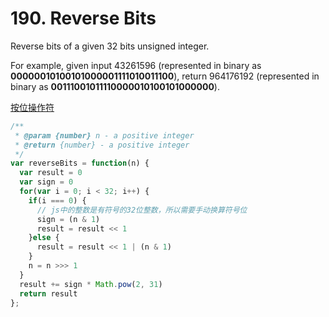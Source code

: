 # 190. Reverse Bits

Reverse bits of a given 32 bits unsigned integer.

For example, given input 43261596 (represented in binary as **00000010100101000001111010011100**), 
return 964176192 (represented in binary as **00111001011110000010100101000000**).

[按位操作符](https://developer.mozilla.org/zh-CN/docs/Web/JavaScript/Reference/Operators/Bitwise_Operators#Bitwise_AND)


```javascript
/**
 * @param {number} n - a positive integer
 * @return {number} - a positive integer
 */
var reverseBits = function(n) {
  var result = 0
  var sign = 0
  for(var i = 0; i < 32; i++) {
    if(i === 0) {
      // js中的整数是有符号的32位整数，所以需要手动换算符号位
      sign = (n & 1)
      result = result << 1
    }else {
      result = result << 1 | (n & 1)
    }
    n = n >>> 1
  }
  result += sign * Math.pow(2, 31)
  return result
};
```
